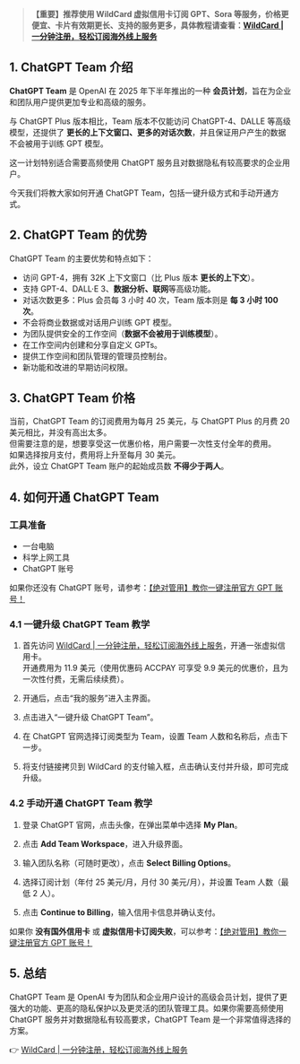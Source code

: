 > **【重要】推荐使用 WildCard 虚拟信用卡订阅 GPT、Sora 等服务，价格更便宜、卡片有效期更长、支持的服务更多，具体教程请查看：[WildCard | 一分钟注册，轻松订阅海外线上服务](https://bit.ly/bewildcard)**

## 1. ChatGPT Team 介绍

**ChatGPT Team** 是 OpenAI 在 2025 年下半年推出的一种 **会员计划**，旨在为企业和团队用户提供更加专业和高级的服务。

与 ChatGPT Plus 版本相比，Team 版本不仅能访问 ChatGPT-4、DALLE 等高级模型，还提供了 **更长的上下文窗口、更多的对话次数**，并且保证用户产生的数据不会被用于训练 GPT 模型。

这一计划特别适合需要高频使用 ChatGPT 服务且对数据隐私有较高要求的企业用户。

今天我们将教大家如何开通 ChatGPT Team，包括一键升级方式和手动开通方式。

## 2. ChatGPT Team 的优势

ChatGPT Team 的主要优势和特点如下：

- 访问 GPT-4，拥有 32K 上下文窗口（比 Plus 版本 **更长的上下文**）。
- 支持 GPT-4、DALL·E 3、**数据分析、联网**等高级功能。
- 对话次数更多：Plus 会员每 3 小时 40 次，Team 版本则是 **每 3 小时 100 次**。
- 不会将商业数据或对话用户训练 GPT 模型。
- 为团队提供安全的工作空间（**数据不会被用于训练模型**）。
- 在工作空间内创建和分享自定义 GPTs。
- 提供工作空间和团队管理的管理员控制台。
- 新功能和改进的早期访问权限。

## 3. ChatGPT Team 价格

当前，ChatGPT Team 的订阅费用为每月 25 美元，与 ChatGPT Plus 的月费 20 美元相比，并没有高出太多。  
但需要注意的是，想要享受这一优惠价格，用户需要一次性支付全年的费用。  
如果选择按月支付，费用将上升至每月 30 美元。  
此外，设立 ChatGPT Team 账户的起始成员数 **不得少于两人**。

## 4. 如何开通 ChatGPT Team

### 工具准备

- 一台电脑
- 科学上网工具
- ChatGPT 账号

如果你还没有 ChatGPT 账号，请参考：[【绝对管用】教你一键注册官方 GPT 账号！](https://bit.ly/bewildcard)

### 4.1 一键升级 ChatGPT Team 教学

1. 首先访问 [WildCard | 一分钟注册，轻松订阅海外线上服务](https://bit.ly/bewildcard)，开通一张虚拟信用卡。  
   开通费用为 11.9 美元（使用优惠码 ACCPAY 可享受 9.9 美元的优惠价，且为一次性付费，无需后续续费）。

2. 开通后，点击“我的服务”进入主界面。

3. 点击进入“一键升级 ChatGPT Team”。

4. 在 ChatGPT 官网选择订阅类型为 Team，设置 Team 人数和名称后，点击下一步。

5. 将支付链接拷贝到 WildCard 的支付输入框，点击确认支付并升级，即可完成升级。

### 4.2 手动开通 ChatGPT Team 教学

1. 登录 ChatGPT 官网，点击头像，在弹出菜单中选择 **My Plan**。

2. 点击 **Add Team Workspace**，进入升级界面。

3. 输入团队名称（可随时更改），点击 **Select Billing Options**。

4. 选择订阅计划（年付 25 美元/月，月付 30 美元/月），并设置 Team 人数（最低 2 人）。

5. 点击 **Continue to Billing**，输入信用卡信息并确认支付。

如果你 **没有国外信用卡** 或 **虚拟信用卡订阅失败**，可以参考：[【绝对管用】教你一键注册官方 GPT 账号！](https://bit.ly/bewildcard)

## 5. 总结

ChatGPT Team 是 OpenAI 专为团队和企业用户设计的高级会员计划，提供了更强大的功能、更高的隐私保护以及更灵活的团队管理工具。如果你需要高频使用 ChatGPT 服务并对数据隐私有较高要求，ChatGPT Team 是一个非常值得选择的方案。

👉 [WildCard | 一分钟注册，轻松订阅海外线上服务](https://bit.ly/bewildcard)